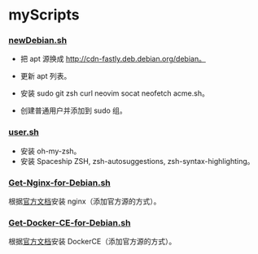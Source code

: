 # myScripts

### [newDebian.sh](./newDebian.sh)  

- 把 apt 源换成 http://cdn-fastly.deb.debian.org/debian。

- 更新 apt 列表。
- 安装 sudo git zsh curl neovim socat neofetch acme.sh。
- 创建普通用户并添加到 sudo 组。

### [user.sh](./user.sh)

- 安装 oh-my-zsh。
- 安装 Spaceship ZSH, zsh-autosuggestions, zsh-syntax-highlighting。

### [Get-Nginx-for-Debian.sh](./Get-Nginx-for-Debian.sh)

根据[官方文档](http://nginx.org/en/linux_packages.html#Debian)安装 nginx（添加官方源的方式）。

### [Get-Docker-CE-for-Debian.sh](./Get-Docker-CE-for-Debian.sh)

根据[官方文档](https://docs.docker.com/install/linux/docker-ce/debian/)安装 DockerCE（添加官方源的方式）。
